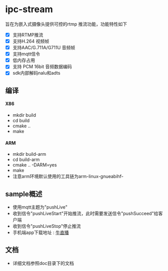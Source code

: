 # ipc-stream
旨在为嵌入式摄像头提供可控的rtmp 推流功能，功能特性如下
- [x] 支持RTMP推流
- [x] 支持H.264 视频帧
- [x] 支持AAC/G.711A/G711U 音频帧
- [x] 支持mqtt信令
- [x] 低内存占用
- [x] 支持 PCM 16bit 音频数据编码
- [x] sdk内部解码nalu和adts

## 编译

#### X86
- mkdir build
- cd build
- cmake ..
- make

#### ARM
- mkdir build-arm
- cd build-arm
- cmake .. -DARM=yes
- make
- 注意arm环境默认使用的工具链为arm-linux-gnueabihf-

## sample概述
- 使用mqtt主题为"pushLive"
- 收到信令"pushLiveStart"开始推流，此时需要发送信令"pushSucceed"给客户端
- 收到信令"pushLiveStop"停止推流
- 手机端app下载地址 : [牛直播](https://fir.im/7s9z?utm_source=fir)

## 文档
- 详细文档参照doc目录下的文档


